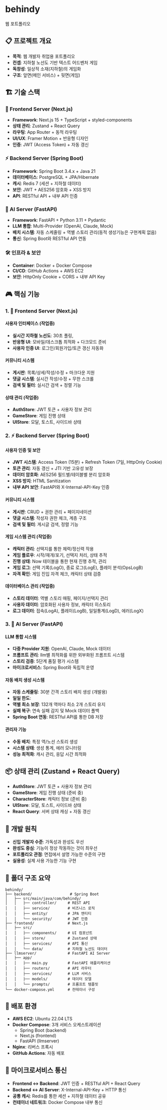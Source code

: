# behindy
웹 포트폴리오

## 📋 프로젝트 개요
- **목적**: 웹 개발자 취업용 포트폴리오
- **컨셉**: 지하철 노선도 기반 텍스트 어드벤처 게임
- **독창성**: 일상적 소재(지하철)의 게임화
- **구조**: 앞면(메인 서비스) + 뒷면(게임)

## 🏗️ 기술 스택

### 🎨 Frontend Server (Next.js)
- **Framework**: Next.js 15 + TypeScript + styled-components
- **상태 관리**: Zustand + React Query
- **라우팅**: App Router + 동적 라우팅
- **UI/UX**: Framer Motion + 반응형 디자인
- **인증**: JWT (Access Token) + 자동 갱신

### ⚡ Backend Server (Spring Boot)
- **Framework**: Spring Boot 3.4.x + Java 21
- **데이터베이스**: PostgreSQL + JPA/Hibernate
- **캐시**: Redis 7 (세션 + 지하철 데이터)
- **보안**: JWT + AES256 암호화 + XSS 방지
- **API**: RESTful API + 내부 API 인증

### 🤖 AI Server (FastAPI)
- **Framework**: FastAPI + Python 3.11 + Pydantic
- **LLM 통합**: Multi-Provider (OpenAI, Claude, Mock)
- **배치 시스템**: 자동 스케줄링 + 역별 스토리 관리(동적 생성기능은 구현계획 없음)
- **통신**: Spring Boot와 RESTful API 연동

### 🛠️ 인프라 & 보안
- **Container**: Docker + Docker Compose
- **CI/CD**: GitHub Actions + AWS EC2
- **보안**: HttpOnly Cookie + CORS + 내부 API Key

## 🎮 핵심 기능

### 1. 🎨 Frontend Server (Next.js)
#### 사용자 인터페이스 (작업중)
- **실시간 지하철 노선도**: 30초 폴링,
- **반응형 UI**: 모바일/데스크톱 최적화 + 다크모드 준비
- **사용자 인증 UI**: 로그인/회원가입/토큰 갱신 자동화

#### 커뮤니티 시스템
- **게시판**: 목록/상세/작성/수정 + 마크다운 지원
- **댓글 시스템**: 실시간 작성/수정 + 무한 스크롤
- **검색 및 필터**: 실시간 검색 + 정렬 기능

#### 상태 관리 (작업중)
- **AuthStore**: JWT 토큰 + 사용자 정보 관리
- **GameStore**: 게임 진행 상태
- **UIStore**: 모달, 토스트, 사이드바 상태

### 2. ⚡ Backend Server (Spring Boot)
#### 사용자 인증 및 보안
- **JWT 시스템**: Access Token (15분) + Refresh Token (7일, HttpOnly Cookie)
- **토큰 관리**: 자동 갱신 + JTI 기반 고유성 보장
- **데이터 암호화**: AES256 필드별/테이블별 분리 암호화
- **XSS 방지**:  HTML Sanitization
- **내부 API 보안**: FastAPI와 X-Internal-API-Key 인증

#### 커뮤니티 시스템
- **게시판**: CRUD + 권한 관리 + 페이지네이션
- **댓글 시스템**: 작성자 권한 체크, 계층 구조
- **검색 및 필터**: 게시글 검색, 정렬 기능

#### 게임 시스템 관리 (작업중)
- **캐릭터 관리**: 선택지를 통한 체력/정신력 작용
- **게임 플로우**: 시작/재개/포기, 선택지 처리, 상태 추적
- **진행 상태**: Now 테이블을 통한 현재 진행 추적, 관리
- **게임 로그**: 선택 기록(LogO), 종료 로그(LogE), 플레이 분석(OpsLogB)
- **자격 확인**: 게임 진입 자격 체크, 캐릭터 상태 검증

#### 데이터베이스 관리 (작업중)
- **스토리 데이터**: 역별 스토리 매핑, 페이지/선택지 관리
- **사용자 데이터**: 암호화된 사용자 정보, 캐릭터 히스토리
- **로그 데이터**: 접속(LogA), 플레이(LogB), 일일통계(LogD), 에러(LogX)

### 3. 🤖 AI Server (FastAPI)
#### LLM 통합 시스템
- **다중 Provider 지원**: OpenAI, Claude, Mock 데이터
- **프롬프트 관리**: llm별 최적화를 위한 외부화된 프롬프트 시스템
- **스토리 검증**: 5단계 품질 평가 시스템
- **마이크로서비스**: Spring Boot와 독립적 운영

#### 자동 배치 생성 시스템
- **자동 스케줄링**: 30분 간격 스토리 배치 생성 (개발용)
- **일일 한도**: 
- **역별 최소 보장**: 132개 역마다 최소 2개 스토리 유지
- **실패 복구**: 연속 실패 감지 및 Mock 데이터 폴백
- **Spring Boot 연동**: RESTful API를 통한 DB 저장

#### 관리자 기능
- **수동 배치**: 특정 역/노선 스토리 생성
- **시스템 상태**: 생성 통계, 에러 모니터링
- **성능 최적화**: 캐시 관리, 응답 시간 최적화

## 📦 상태 관리 (Zustand + React Query)
- **AuthStore**: JWT 토큰 + 사용자 정보 관리
- **GameStore**: 게임 진행 상태 (준비 중)  
- **CharacterStore**: 캐릭터 정보 (준비 중)
- **UIStore**: 모달, 토스트, 사이드바 상태
- **React Query**: 서버 상태 캐싱 + 자동 갱신

## 🎯 개발 원칙
- **신입 개발자 수준**: 가독성과 완성도 우선
- **완성도 중심**: 기능이 정상 작동하는 것이 최우선
- **포트폴리오 관점**: 면접에서 설명 가능한 수준의 구현
- **실용성**: 실제 사용 가능한 기능 구현

## 📂 폴더 구조 요약
```
behindy/
├── backend/                 # Spring Boot
│   ├── src/main/java/com/behindy/
│   │   ├── controller/     # REST API
│   │   ├── service/        # 비즈니스 로직
│   │   ├── entity/         # JPA 엔티티
│   │   └── security/       # JWT 인증
├── frontend/               # Next.js
│   ├── src/
│   │   ├── components/     # UI 컴포넌트
│   │   ├── store/          # Zustand 상태
│   │   ├── services/       # API 통신
│   │   └── data/           # 지하철 노선도 데이터
├── llmserver/              # FastAPI AI Server
│   ├── app/
│   │   ├── main.py         # FastAPI 애플리케이션
│   │   ├── routers/        # API 라우터
│   │   ├── services/       # LLM 서비스
│   │   ├── models/         # 데이터 모델
│   │   └── prompts/        # 프롬프트 템플릿
└── docker-compose.yml      # 컨테이너 구성
```

## 🚀 배포 환경
- **AWS EC2**: Ubuntu 22.04 LTS
- **Docker Compose**: 3개 서비스 오케스트레이션
  - Spring Boot (backend)
  - Next.js (frontend) 
  - FastAPI (llmserver)
- **Nginx**: 리버스 프록시
- **GitHub Actions**: 자동 배포

## 🔗 마이크로서비스 통신
- **Frontend ↔ Backend**: JWT 인증 + RESTful API + React Query
- **Backend ↔ AI Server**: X-Internal-API-Key + HTTP 통신
- **공통 캐시**: Redis를 통한 세션 + 지하철 데이터 공유
- **컨테이너 네트워크**: Docker Compose 내부 통신